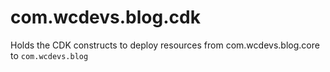 # com.wcdevs.blog.cdk
Holds the CDK constructs to deploy resources from com.wcdevs.blog.core to `com.wcdevs.blog`
